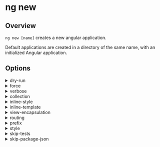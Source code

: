 <!-- Links in /docs/documentation should NOT have `.md` at the end, because they end up in our wiki at release. -->

# ng new

## Overview
`ng new [name]` creates a new angular application.

Default applications are created in a directory of the same name, with an initialized Angular application.

## Options
<details>
  <summary>dry-run</summary>
  <p>
    <code>--dry-run</code> (alias: <code>-d</code>) 
  </p>
  <p>
    Run through without making any changes.
  </p>
</details>
<details>
  <summary>force</summary>
  <p>
    <code>--force</code> (alias: <code>-f</code>) 
  </p>
  <p>
    Forces overwriting of files.
  </p>
</details>
<details>
  <summary>verbose</summary>
  <p>
    <code>--verbose</code> (alias: <code>-v</code>) 
  </p>
  <p>
    Adds more details to output logging.
  </p>
</details>
<details>
  <summary>collection</summary>
  <p>
    <code>--collection</code> (alias: <code>-c</code>) 
  </p>
  <p>
    Schematics collection to use.
  </p>
</details>
<details>
  <summary>inline-style</summary>
  <p>
    <code>--inline-style</code> (alias: <code>-s</code>) 
  </p>
  <p>
    Specifies if the style will be in the ts file.
  </p>
</details>
<details>
  <summary>inline-template</summary>
  <p>
    <code>--inline-template</code> (alias: <code>-t</code>) 
  </p>
  <p>
    Specifies if the template will be in the ts file.
  </p>
</details>
<details>
  <summary>view-encapsulation</summary>
  <p>
    <code>--view-encapsulation</code> 
  </p>
  <p>
    Specifies the view encapsulation strategy.
  </p>
</details>
<details>
  <summary>routing</summary>
  <p>
    <code>--routing</code> 
  </p>
  <p>
    Generates a routing module.
  </p>
</details>
<details>
  <summary>prefix</summary>
  <p>
    <code>--prefix</code> (alias: <code>-p</code>) 
  </p>
  <p>
    The prefix to apply to generated selectors.
  </p>
</details>
<details>
  <summary>style</summary>
  <p>
    <code>--style</code> 
  </p>
  <p>
    The file extension to be used for style files.
  </p>
</details>
<details>
  <summary>skip-tests</summary>
  <p>
    <code>--skip-tests</code> (alias: <code>-S</code>) 
  </p>
  <p>
    Skip creating spec files.
  </p>
</details>
<details>
  <summary>skip-package-json</summary>
  <p>
    <code>--skip-package-json</code> 
  </p>
  <p>
    Do not add dependencies to package.json.
  </p>
</details>
